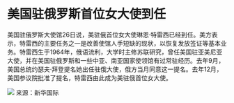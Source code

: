 # 美国驻俄罗斯首位女大使到任

美国驻俄罗斯大使馆26日说，美驻俄首位女大使琳恩·特雷西已经到任。美方表示，特雷西的主要任务之一是改善使馆人手短缺的现状，以恢复发放签证等基本业务。特雷西生于1964年，俄语流利，大学时主修苏联研究，曾任美国驻亚美尼亚大使，并在美国驻俄罗斯和一些中亚、南亚国家使领馆有过常驻经历。去年9月，美国总统约瑟夫·拜登提名她出任驻俄大使，俄方当月同意这一提名。去年12月，美国参议院批准了提名，特雷西由此成为美驻俄首位女大使。

![](https://inews.gtimg.com/newsapp_bt/0/15629302029/1000)
来源：新华国际

